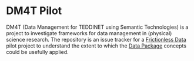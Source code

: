 # DM4T Pilot

DM4T (Data Management for TEDDINET using Semantic Technologies) is a project to investigate frameworks for data management in (physical) science research.  The repository is an issue tracker for a [Frictionless Data](http://frictionlessdata.io/) pilot project to understand the extent to which the [Data Package](http://frictionlessdata.io/data-packages/) concepts could be usefully applied.
